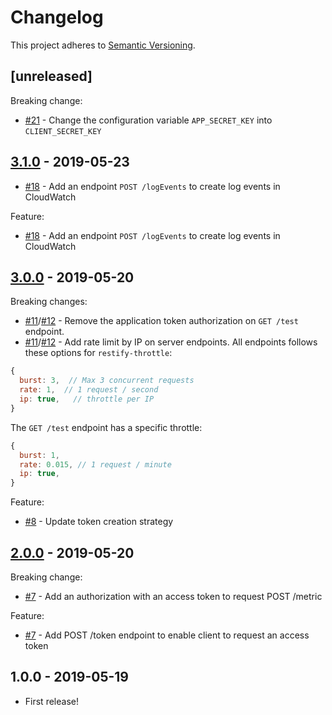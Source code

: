 # Changelog

This project adheres to [Semantic Versioning](http://semver.org/).

## [unreleased]

Breaking change:
- [#21](https://github.com/KissKissBankBank/cloudwatch-postman/pull/21) - Change
  the configuration variable `APP_SECRET_KEY` into `CLIENT_SECRET_KEY`

## [3.1.0](https://github.com/KissKissBankBank/cloudwatch-postman/compare/v3.0.0...v3.1.0) - 2019-05-23

- [#18](https://github.com/KissKissBankBank/cloudwatch-postman/pull/18) - Add an endpoint `POST /logEvents` to create log events in CloudWatch

Feature:
- [#18](https://github.com/KissKissBankBank/cloudwatch-postman/pull/18) - Add an endpoint `POST /logEvents` to create log events in CloudWatch

## [3.0.0](https://github.com/KissKissBankBank/cloudwatch-postman/compare/v2.0.0...v3.0.0) - 2019-05-20

Breaking changes:
- [#11](https://github.com/KissKissBankBank/cloudwatch-postman/pull/11)/[#12](https://github.com/KissKissBankBank/cloudwatch-postman/pull/12) - Remove the application token authorization on `GET /test` endpoint.
- [#11](https://github.com/KissKissBankBank/cloudwatch-postman/pull/11)/[#12](https://github.com/KissKissBankBank/cloudwatch-postman/pull/12) - Add rate limit by IP on server endpoints. All endpoints follows these options for `restify-throttle`:
```js
{
  burst: 3,  // Max 3 concurrent requests
  rate: 1,  // 1 request / second
  ip: true,   // throttle per IP
}
```

The `GET /test` endpoint has a specific throttle:
```js
{
  burst: 1,
  rate: 0.015, // 1 request / minute
  ip: true,
}
```

Feature:
- [#8](https://github.com/KissKissBankBank/cloudwatch-postman/pull/8) - Update token creation strategy

## [2.0.0](https://github.com/KissKissBankBank/cloudwatch-postman/compare/v1.0.0...v2.0.0) - 2019-05-20

Breaking change:
- [#7](https://github.com/KissKissBankBank/cloudwatch-postman/pull/7) - Add an authorization with an access token to request POST /metric

Feature:
- [#7](https://github.com/KissKissBankBank/cloudwatch-postman/pull/7) - Add POST /token endpoint to enable client to request an access token

## 1.0.0 - 2019-05-19

- First release!
